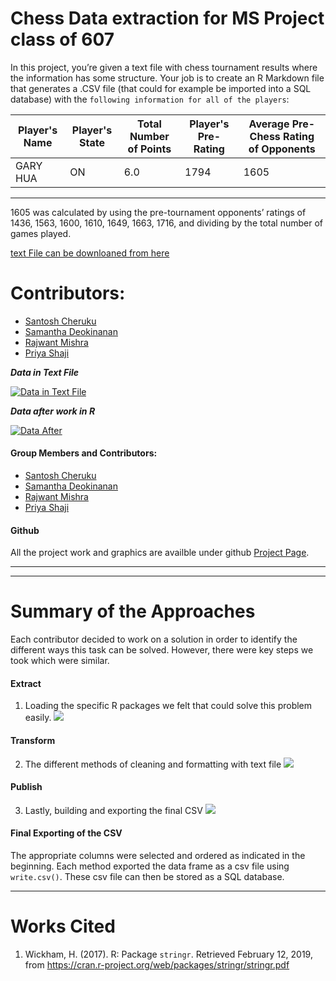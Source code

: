 # Chess Data extraction for MS Project class of 607 

In this project, you’re given a text file with chess tournament results where the information has some structure. Your job is to create an R Markdown file that generates a .CSV file (that could for example be imported into a SQL database) with the ``following information for all of the players``:

|Player's Name|Player's State|Total Number of Points|Player's Pre-Rating|Average Pre-Chess Rating of Opponents|
|-------------|--------------|----------------------|-------------------|-------------------------------------|
GARY HUA |	ON |	6.0 |	1794 |	1605 |
-------------------------------------------

1605 was calculated by using the pre-tournament opponents’ ratings of 1436, 1563, 1600, 1610, 1649, 1663, 1716, and dividing by the total number of games played.

[text File can be downloaned from here ](https://github.com/Rajwantmishra/ms-project-607_1/blob/master/tournamentinfo.txt)

# Contributors:
* [Santosh Cheruku](https://github.com/...)
* [Samantha Deokinanan](https://github.com/greeneyefirefly)
* [Rajwant Mishra](https://github.com/rajwantmishra)
* [Priya Shaji](https://github.com/...)



***Data in Text File***

[![Data in Text File](https://i2.wp.com/whatsq.com/wp-content/uploads/2018/08/sample.png)]()

***Data after work in R***

[![Data After](https://i2.wp.com/whatsq.com/wp-content/uploads/2018/08/workingsample.png)]()


#### Group Members and Contributors:

* [Santosh Cheruku](https://github.com/san123i)
* [Samantha Deokinanan](https://github.com/greeneyefirefly)
* [Rajwant Mishra](https://github.com/rajwantmishra)
* [Priya Shaji](https://github.com/PriyaShaji)

#### Github 

All the project work and graphics are availble under github [Project Page](https://github.com/Rajwantmishra/ms-project-607_1). 


***

***
Summary of the Approaches
==========================

Each contributor decided to work on a solution in order to identify the different ways this task can be solved. However, there were key steps we took which were similar.

#### Extract 

1. Loading the specific R packages we felt that could solve this problem easily.
![](https://github.com/Rajwantmishra/ms-project-607_1/blob/master/Graphics/Slide2.PNG?raw=true) 



#### Transform

2. The different methods of cleaning and formatting with text file
![](https://github.com/Rajwantmishra/ms-project-607_1/blob/master/Graphics/Slide3.PNG?raw=true) 


#### Publish

3. Lastly, building and exporting the final CSV 
![](https://github.com/Rajwantmishra/ms-project-607_1/blob/master/Graphics/Slide4.PNG?raw=true)

#### Final Exporting of the CSV

The appropriate columns were selected and ordered as indicated in the beginning. Each method exported the data frame as a csv file using `write.csv()`. These csv file can then be stored as a SQL database.

***
Works Cited
==============
1. Wickham, H. (2017). R: Package `stringr`. Retrieved February 12, 2019, from https://cran.r-project.org/web/packages/stringr/stringr.pdf